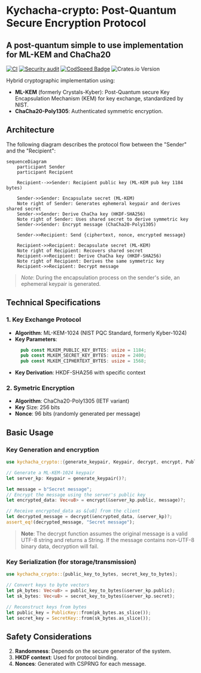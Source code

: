 # Kychacha-crypto: Post-Quantum Secure Encryption Protocol
## A post-quantum simple to use implementation for ML-KEM and ChaCha20
[![CI](https://github.com/Nichokas/kychacha_crypto/actions/workflows/build.yaml/badge.svg)](https://github.com/Nichokas/kychacha_crypto/actions/workflows/build.yaml)
[![Security audit](https://github.com/Nichokas/kychacha_crypto/actions/workflows/rustsec.yaml/badge.svg)](https://github.com/Nichokas/kychacha_crypto/actions/workflows/rustsec.yaml)
[![CodSpeed Badge](https://img.shields.io/endpoint?url=https://codspeed.io/badge.json)](https://codspeed.io/Nichokas/kychacha_crypto)
![Crates.io Version](https://img.shields.io/crates/v/kychacha_crypto)

Hybrid cryptographic implementation using:
- **ML-KEM** (formerly Crystals-Kyber): Post-Quantum secure Key Encapsulation Mechanism (KEM) for key exchange, standardized by NIST.
- **ChaCha20-Poly1305**: Authenticated symmetric encryption.

## Architecture

The following diagram describes the protocol flow between the "Sender" and the "Recipient":

```mermaid
sequenceDiagram
    participant Sender
    participant Recipient

    Recipient-->>Sender: Recipient public key (ML-KEM pub key 1184 bytes)
    
    Sender->>Sender: Encapsulate secret (ML-KEM)
    Note right of Sender: Generates ephemeral keypair and derives shared secret
    Sender->>Sender: Derive ChaCha key (HKDF-SHA256)
    Note right of Sender: Uses shared secret to derive symmetric key
    Sender->>Sender: Encrypt message (ChaCha20-Poly1305)
    
    Sender->>Recipient: Send {ciphertext, nonce, encrypted message}
    
    Recipient->>Recipient: Decapsulate secret (ML-KEM)
    Note right of Recipient: Recovers shared secret
    Recipient->>Recipient: Derive ChaCha key (HKDF-SHA256)
    Note right of Recipient: Derives the same symmetric key
    Recipient->>Recipient: Decrypt message
```

> *Note*: During the encapsulation process on the sender's side, an ephemeral keypair is generated.

## Technical Specifications

### 1. Key Exchange Protocol
- **Algorithm**: ML-KEM-1024 (NIST PQC Standard, formerly Kyber-1024)
- **Key Parameters**:
  ```rust
    pub const MLKEM_PUBLIC_KEY_BYTES: usize = 1184;
    pub const MLKEM_SECRET_KEY_BYTES: usize = 2400;
    pub const MLKEM_CIPHERTEXT_BYTES: usize = 1568;
  ```
- **Key Derivation**: HKDF-SHA256 with specific context
### 2. Symetric Encryption
- **Algorithm**: ChaCha20-Poly1305 (IETF variant)
- **Key** Size: 256 bits
- **Nonce**: 96 bits (randomly generated per message)

## Basic Usage
### Key Generation and encryption
```rust
use kychacha_crypto::{generate_keypair, Keypair, decrypt, encrypt, PublicKey};

// Generate a ML-KEM-1024 keypair
let server_kp: Keypair = generate_keypair()?;

let message = b"Secret message";
// Encrypt the message using the server's public key
let encrypted_data: Vec<u8> = encrypt(&server_kp.public, message)?;

// Receive encrypted_data as &[u8] from the client
let decrypted_message = decrypt(&encrypted_data, &server_kp)?;
assert_eq!(decrypted_message, "Secret message");
```
> **Note**: The decrypt function assumes the original message is a valid UTF-8 string and returns a String. If the message contains non-UTF-8 binary data, decryption will fail.

### Key Serialization (for storage/transmission)
```rust
use kychacha_crypto::{public_key_to_bytes, secret_key_to_bytes};

// Convert keys to byte vectors
let pk_bytes: Vec<u8> = public_key_to_bytes(&server_kp.public);
let sk_bytes: Vec<u8> = secret_key_to_bytes(&server_kp.secret);

// Reconstruct keys from bytes
let public_key = PublicKey::from(pk_bytes.as_slice());
let secret_key = SecretKey::from(sk_bytes.as_slice());
```
## Safety Considerations

2. **Randomness**: Depends on the secure generator of the system.
3. **HKDF context**: Used for protocol binding.
4. **Nonces**: Generated with CSPRNG for each message.
